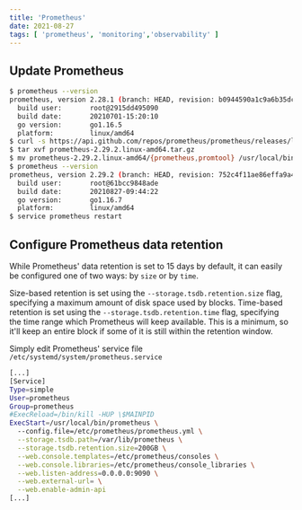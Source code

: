 ```yaml
---
title: 'Prometheus'
date: 2021-08-27
tags: [ 'prometheus', 'monitoring','observability' ]
---
```


## Update Prometheus

```bash
$ prometheus --version
prometheus, version 2.28.1 (branch: HEAD, revision: b0944590a1c9a6b35dc5a696869f75f422b107a1)
  build user:       root@2915dd495090
  build date:       20210701-15:20:10
  go version:       go1.16.5
  platform:         linux/amd64
$ curl -s https://api.github.com/repos/prometheus/prometheus/releases/latest | grep browser_download_url | grep linux-amd64 | cut -d '"' -f 4 | wget -i -
$ tar xvf prometheus-2.29.2.linux-amd64.tar.gz
$ mv prometheus-2.29.2.linux-amd64/{prometheus,promtool} /usr/local/bin/
$ prometheus --version
prometheus, version 2.29.2 (branch: HEAD, revision: 752c4f11ae86effa9a46f017f2feb66730c67ed8)
  build user:       root@61bcc9848ade
  build date:       20210827-09:44:22
  go version:       go1.16.7
  platform:         linux/amd64
$ service prometheus restart
```

## Configure Prometheus data retention

While Prometheus' data retention is set to 15 days by default, it can easily be
configured one of two ways: by `size` or by `time`.  

Size-based retention is set using the `--storage.tsdb.retention.size` flag, 
specifying a maximum amount of disk space used by blocks. Time-based retention
is set using the `--storage.tsdb.retention.time` flag, specifying the time
range which Prometheus will keep available. This is a minimum, so it'll keep an
entire block if some of it is still within the retention window.

Simply edit Prometheus' service file `/etc/systemd/system/prometheus.service`

``` bash hl_lines="10"
[...]
[Service]
Type=simple
User=prometheus
Group=prometheus
#ExecReload=/bin/kill -HUP \$MAINPID
ExecStart=/usr/local/bin/prometheus \
  --config.file=/etc/prometheus/prometheus.yml \
  --storage.tsdb.path=/var/lib/prometheus \
  --storage.tsdb.retention.size=200GB \
  --web.console.templates=/etc/prometheus/consoles \
  --web.console.libraries=/etc/prometheus/console_libraries \
  --web.listen-address=0.0.0.0:9090 \
  --web.external-url= \
  --web.enable-admin-api
[...]
```

